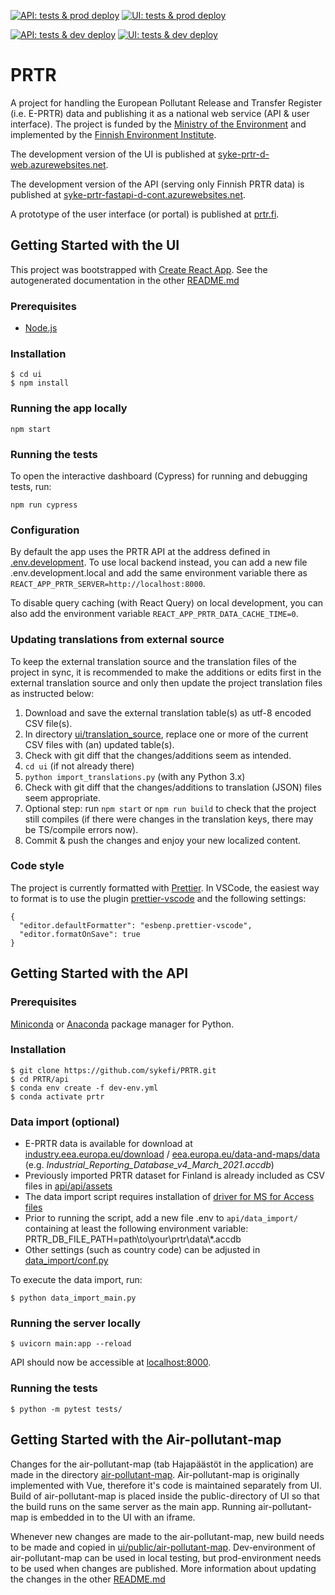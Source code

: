 [![API: tests & prod deploy](https://github.com/sykefi/PRTR/workflows/API%3A%20tests%20%26%20prod%20deploy/badge.svg)](https://github.com/sykefi/PRTR/actions)
[![UI: tests & prod deploy](https://github.com/sykefi/PRTR/workflows/UI%3A%20tests%20%26%20prod%20deploy/badge.svg)](https://github.com/sykefi/PRTR/actions)

[![API: tests & dev deploy](https://github.com/sykefi/PRTR/workflows/API%3A%20tests%20%26%20dev%20deploy/badge.svg)](https://github.com/sykefi/PRTR/actions)
[![UI: tests & dev deploy](https://github.com/sykefi/PRTR/workflows/UI%3A%20tests%20%26%20dev%20deploy/badge.svg)](https://github.com/sykefi/PRTR/actions)

# PRTR

A project for handling the European Pollutant Release and Transfer Register (i.e. E-PRTR) data and publishing it as a national web service (API & user interface). The project is funded by the [Ministry of the Environment](https://ym.fi/en/front-page) and implemented by the [Finnish Environment Institute](https://www.syke.fi/en-US).

The development version of the UI is published at [syke-prtr-d-web.azurewebsites.net](https://syke-prtr-d-web.azurewebsites.net/).

The development version of the API (serving only Finnish PRTR data) is published at [syke-prtr-fastapi-d-cont.azurewebsites.net](https://syke-prtr-fastapi-d-cont.azurewebsites.net/docs).

A prototype of the user interface (or portal) is published at [prtr.fi](http://prtr.fi/).

## Getting Started with the UI

This project was bootstrapped with [Create React App](https://github.com/facebook/create-react-app). See the autogenerated documentation in the other [README.md](ui/README.md)

### Prerequisites

- [Node.js](https://nodejs.org/en/)

### Installation

```
$ cd ui
$ npm install
```

### Running the app locally

`npm start`

### Running the tests

To open the interactive dashboard (Cypress) for running and debugging tests, run:

`npm run cypress`

### Configuration

By default the app uses the PRTR API at the address defined in [.env.development](ui/.env.development). To use local backend instead, you can add a new file .env.development.local and add the same environment variable there as `REACT_APP_PRTR_SERVER=http://localhost:8000`.

To disable query caching (with React Query) on local development, you can also add the environment variable `REACT_APP_PRTR_DATA_CACHE_TIME=0`.

### Updating translations from external source

To keep the external translation source and the translation files of the project in sync, it is recommended to make the additions or edits first in the external translation source and only then update the project translation files as instructed below:

1. Download and save the external translation table(s) as utf-8 encoded CSV file(s).
2. In directory [ui/translation_source](ui/translation_source), replace one or more of the current CSV files with (an) updated table(s).
3. Check with git diff that the changes/additions seem as intended.
4. `cd ui` (if not already there)
5. `python import_translations.py` (with any Python 3.x)
6. Check with git diff that the changes/additions to translation (JSON) files seem appropriate.
7. Optional step: run `npm start` or `npm run build` to check that the project still compiles (if there were changes in the translation keys, there may be TS/compile errors now).
8. Commit & push the changes and enjoy your new localized content.

### Code style

The project is currently formatted with [Prettier](https://prettier.io/). In VSCode, the easiest way to format is to use the plugin [prettier-vscode](https://marketplace.visualstudio.com/items?itemName=esbenp.prettier-vscode) and the following settings:

```
{
  "editor.defaultFormatter": "esbenp.prettier-vscode",
  "editor.formatOnSave": true
}
```

## Getting Started with the API

### Prerequisites

[Miniconda](https://docs.conda.io/en/latest/miniconda.html) or [Anaconda](https://www.anaconda.com/products/individual) package manager for Python.

### Installation

```
$ git clone https://github.com/sykefi/PRTR.git
$ cd PRTR/api
$ conda env create -f dev-env.yml
$ conda activate prtr
```

### Data import (optional)

- E-PRTR data is available for download at [industry.eea.europa.eu/download](https://industry.eea.europa.eu/download) / [eea.europa.eu/data-and-maps/data](https://www.eea.europa.eu/data-and-maps/data/industrial-reporting-under-the-industrial-3) (e.g. _Industrial_Reporting_Database_v4_March_2021.accdb_)
- Previously imported PRTR dataset for Finland is already included as CSV files in [api/api/assets](api/api/assets)
- The data import script requires installation of [driver for MS for Access files](https://www.microsoft.com/en-us/download/details.aspx?id=54920)
- Prior to running the script, add a new file .env to `api/data_import/` containing at least the following environment variable: PRTR_DB_FILE_PATH=path\to\your\prtr\data\\\*.accdb
- Other settings (such as country code) can be adjusted in [data_import/conf.py](api/data_import/conf.py)

To execute the data import, run:

```
$ python data_import_main.py
```

### Running the server locally

```
$ uvicorn main:app --reload
```

API should now be accessible at [localhost:8000](http://localhost:8000/).

### Running the tests

```
$ python -m pytest tests/
```

## Getting Started with the Air-pollutant-map

Changes for the air-pollutant-map (tab Hajapäästöt in the application) are made in the directory [air-pollutant-map](air-pollutant-map). Air-pollutant-map is originally implemented with Vue, therefore it's code is maintained separately from UI. Build of air-pollutant-map is placed inside the public-directory of UI so that the build runs on the same server as the main app. Running air-pollutant-map is embedded in to the UI with an iframe.

Whenever new changes are made to the air-pollutant-map, new build needs to be made and copied in [ui/public/air-pollutant-map](ui/public/air-pollutant-map). Dev-environment of air-pollutant-map can be used in local testing, but prod-environment needs to be used when changes are published. More information about updating the changes in the other [README.md](air-pollutant-map/README.md)